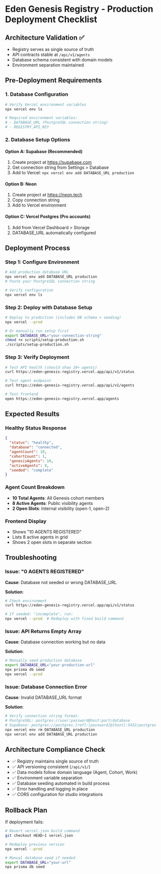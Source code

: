 # Eden Genesis Registry - Production Deployment Checklist

## Architecture Validation ✅
- Registry serves as single source of truth
- API contracts stable at `/api/v1/agents`
- Database schema consistent with domain models
- Environment separation maintained

## Pre-Deployment Requirements

### 1. Database Configuration
```bash
# Verify Vercel environment variables
npx vercel env ls

# Required environment variables:
# - DATABASE_URL (PostgreSQL connection string)
# - REGISTRY_API_KEY
```

### 2. Database Setup Options

#### Option A: Supabase (Recommended)
1. Create project at https://supabase.com
2. Get connection string from Settings > Database
3. Add to Vercel: `npx vercel env add DATABASE_URL production`

#### Option B: Neon
1. Create project at https://neon.tech  
2. Copy connection string
3. Add to Vercel environment

#### Option C: Vercel Postgres (Pro accounts)
1. Add from Vercel Dashboard > Storage
2. DATABASE_URL automatically configured

## Deployment Process

### Step 1: Configure Environment
```bash
# Add production database URL
npx vercel env add DATABASE_URL production
# Paste your PostgreSQL connection string

# Verify configuration
npx vercel env ls
```

### Step 2: Deploy with Database Setup
```bash
# Deploy to production (includes DB schema + seeding)
npx vercel --prod

# Or manually run setup first
export DATABASE_URL="your-connection-string"
chmod +x scripts/setup-production.sh
./scripts/setup-production.sh
```

### Step 3: Verify Deployment
```bash
# Test API health (should show 10+ agents)
curl https://eden-genesis-registry.vercel.app/api/v1/status

# Test agent endpoint
curl https://eden-genesis-registry.vercel.app/api/v1/agents

# Test frontend
open https://eden-genesis-registry.vercel.app/agents
```

## Expected Results

### Healthy Status Response
```json
{
  "status": "healthy",
  "database": "connected", 
  "agentCount": 10,
  "cohortCount": 1,
  "genesisAgents": 10,
  "activeAgents": 8,
  "seeded": "complete"
}
```

### Agent Count Breakdown
- **10 Total Agents**: All Genesis cohort members
- **8 Active Agents**: Public visibility agents
- **2 Open Slots**: Internal visibility (open-1, open-2)

### Frontend Display
- Shows "10 AGENTS REGISTERED"
- Lists 8 active agents in grid
- Shows 2 open slots in separate section

## Troubleshooting

### Issue: "0 AGENTS REGISTERED"

**Cause**: Database not seeded or wrong DATABASE_URL

**Solution**:
```bash
# Check environment
curl https://eden-genesis-registry.vercel.app/api/v1/status

# If seeded: "incomplete", run:
npx vercel --prod  # Redeploy with fixed build command
```

### Issue: API Returns Empty Array

**Cause**: Database connection working but no data

**Solution**:
```bash
# Manually seed production database
export DATABASE_URL="your-production-url"
npx prisma db seed
npx vercel --prod
```

### Issue: Database Connection Error

**Cause**: Invalid DATABASE_URL format

**Solution**:
```bash
# Verify connection string format:
# PostgreSQL: postgres://user:password@host:port/database
# Supabase: postgres://postgres.[ref]:[password]@[host]:5432/postgres
npx vercel env rm DATABASE_URL production
npx vercel env add DATABASE_URL production
```

## Architecture Compliance Check

- ✅ Registry maintains single source of truth
- ✅ API versioning consistent (`/api/v1/`)
- ✅ Data models follow domain language (Agent, Cohort, Work)
- ✅ Environment variable separation
- ✅ Database seeding automated in build process
- ✅ Error handling and logging in place
- ✅ CORS configuration for studio integrations

## Rollback Plan

If deployment fails:
```bash
# Revert vercel.json build command
git checkout HEAD~1 vercel.json

# Redeploy previous version
npx vercel --prod

# Manual database seed if needed
export DATABASE_URL="your-url"
npx prisma db seed
```